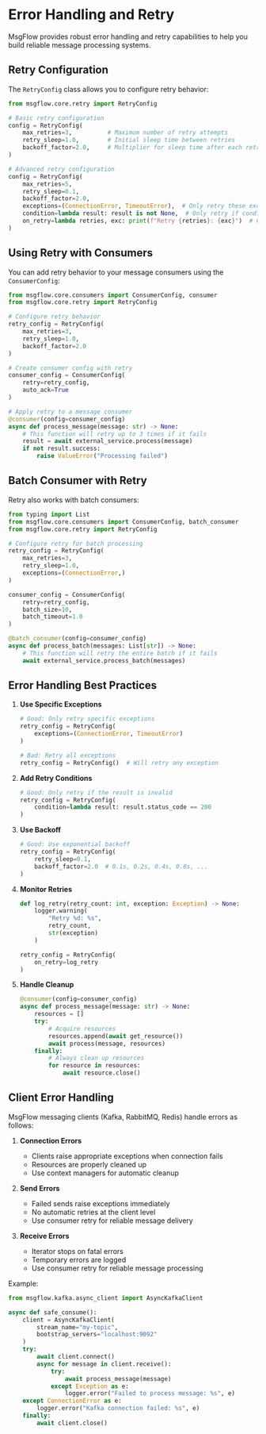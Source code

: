 # Error Handling and Retry

MsgFlow provides robust error handling and retry capabilities to help you build reliable message processing systems.

## Retry Configuration

The `RetryConfig` class allows you to configure retry behavior:

```python
from msgflow.core.retry import RetryConfig

# Basic retry configuration
config = RetryConfig(
    max_retries=3,          # Maximum number of retry attempts
    retry_sleep=1.0,        # Initial sleep time between retries
    backoff_factor=2.0,     # Multiplier for sleep time after each retry
)

# Advanced retry configuration
config = RetryConfig(
    max_retries=5,
    retry_sleep=0.1,
    backoff_factor=2.0,
    exceptions=(ConnectionError, TimeoutError),  # Only retry these exceptions
    condition=lambda result: result is not None,  # Only retry if condition is False
    on_retry=lambda retries, exc: print(f"Retry {retries}: {exc}")  # Callback on each retry
)
```

## Using Retry with Consumers

You can add retry behavior to your message consumers using the `ConsumerConfig`:

```python
from msgflow.core.consumers import ConsumerConfig, consumer
from msgflow.core.retry import RetryConfig

# Configure retry behavior
retry_config = RetryConfig(
    max_retries=3,
    retry_sleep=1.0,
    backoff_factor=2.0
)

# Create consumer config with retry
consumer_config = ConsumerConfig(
    retry=retry_config,
    auto_ack=True
)

# Apply retry to a message consumer
@consumer(config=consumer_config)
async def process_message(message: str) -> None:
    # This function will retry up to 3 times if it fails
    result = await external_service.process(message)
    if not result.success:
        raise ValueError("Processing failed")
```

## Batch Consumer with Retry

Retry also works with batch consumers:

```python
from typing import List
from msgflow.core.consumers import ConsumerConfig, batch_consumer
from msgflow.core.retry import RetryConfig

# Configure retry for batch processing
retry_config = RetryConfig(
    max_retries=3,
    retry_sleep=1.0,
    exceptions=(ConnectionError,)
)

consumer_config = ConsumerConfig(
    retry=retry_config,
    batch_size=10,
    batch_timeout=1.0
)

@batch_consumer(config=consumer_config)
async def process_batch(messages: List[str]) -> None:
    # This function will retry the entire batch if it fails
    await external_service.process_batch(messages)
```

## Error Handling Best Practices

1. **Use Specific Exceptions**
   ```python
   # Good: Only retry specific exceptions
   retry_config = RetryConfig(
       exceptions=(ConnectionError, TimeoutError)
   )

   # Bad: Retry all exceptions
   retry_config = RetryConfig()  # Will retry any exception
   ```

2. **Add Retry Conditions**
   ```python
   # Good: Only retry if the result is invalid
   retry_config = RetryConfig(
       condition=lambda result: result.status_code == 200
   )
   ```

3. **Use Backoff**
   ```python
   # Good: Use exponential backoff
   retry_config = RetryConfig(
       retry_sleep=0.1,
       backoff_factor=2.0  # 0.1s, 0.2s, 0.4s, 0.8s, ...
   )
   ```

4. **Monitor Retries**
   ```python
   def log_retry(retry_count: int, exception: Exception) -> None:
       logger.warning(
           "Retry %d: %s",
           retry_count,
           str(exception)
       )

   retry_config = RetryConfig(
       on_retry=log_retry
   )
   ```

5. **Handle Cleanup**
   ```python
   @consumer(config=consumer_config)
   async def process_message(message: str) -> None:
       resources = []
       try:
           # Acquire resources
           resources.append(await get_resource())
           await process(message, resources)
       finally:
           # Always clean up resources
           for resource in resources:
               await resource.close()
   ```

## Client Error Handling

MsgFlow messaging clients (Kafka, RabbitMQ, Redis) handle errors as follows:

1. **Connection Errors**
   - Clients raise appropriate exceptions when connection fails
   - Resources are properly cleaned up
   - Use context managers for automatic cleanup

2. **Send Errors**
   - Failed sends raise exceptions immediately
   - No automatic retries at the client level
   - Use consumer retry for reliable message delivery

3. **Receive Errors**
   - Iterator stops on fatal errors
   - Temporary errors are logged
   - Use consumer retry for reliable message processing

Example:

```python
from msgflow.kafka.async_client import AsyncKafkaClient

async def safe_consume():
    client = AsyncKafkaClient(
        stream_name="my-topic",
        bootstrap_servers="localhost:9092"
    )
    try:
        await client.connect()
        async for message in client.receive():
            try:
                await process_message(message)
            except Exception as e:
                logger.error("Failed to process message: %s", e)
    except ConnectionError as e:
        logger.error("Kafka connection failed: %s", e)
    finally:
        await client.close()
```
